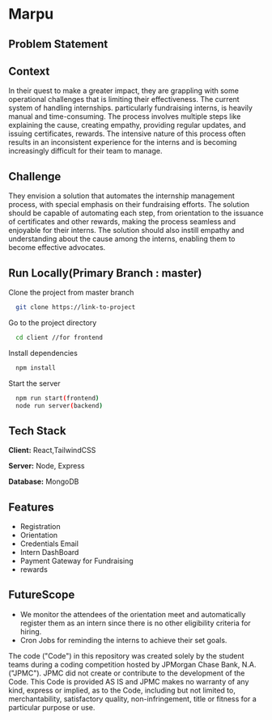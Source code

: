 
# Marpu



## Problem Statement

## Context
In their quest to make a greater impact, they are grappling with some operational challenges that is limiting their effectiveness. The current system of handling internships. particularly fundraising interns, is heavily manual and time-consuming. The process involves multiple steps like explaining the cause, creating empathy, providing regular updates, and issuing certificates, rewards. The intensive nature of this process often results in an inconsistent experience for the interns and is becoming increasingly difficult for their team to manage.
## Challenge
They envision a solution that automates the internship management process, with special emphasis on their fundraising efforts. The solution should be capable of automating each step, from orientation to the issuance of certificates and other rewards, making the process seamless and enjoyable for their interns. The solution should also instill empathy and understanding about the cause among the interns, enabling them to become effective advocates.
## Run Locally(Primary Branch : master)

Clone the project from master branch


```bash
  git clone https://link-to-project
```

Go to the project directory

```bash
  cd client //for frontend
```

Install dependencies

```bash
  npm install
```

Start the server

```bash
  npm run start(frontend)
  node run server(backend)
```


## Tech Stack

**Client:** React,TailwindCSS

**Server:** Node, Express

**Database:** MongoDB


## Features

- Registration
- Orientation
- Credentials Email
- Intern DashBoard
- Payment Gateway for Fundraising
- rewards


## FutureScope
- We monitor the attendees of the orientation meet and automatically register them as an intern since there is no other eligibility criteria for hiring.
- Cron Jobs for reminding the interns to achieve their set goals. 



The code ("Code") in this repository was created solely by the student teams during a coding competition hosted by JPMorgan Chase Bank, N.A. ("JPMC"). JPMC did not create or contribute to the development of the Code. This Code is provided AS IS and JPMC makes no warranty of any kind, express or implied, as to the Code, including but not limited to, merchantability, satisfactory quality, non-infringement, title or fitness for a particular purpose or use.